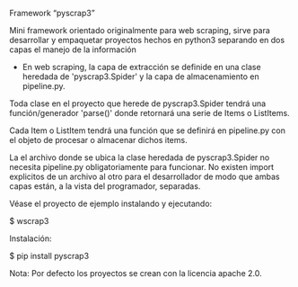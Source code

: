 Framework “pyscrap3”

Mini framework orientado originalmente para web scraping, sirve para desarrollar y empaquetar
proyectos hechos en python3 separando en dos capas el manejo de la información

- En web scraping, la capa de extracción se definide en una clase heredada de 'pyscrap3.Spider' y
la capa de almacenamiento en pipeline.py. 

Toda clase en el proyecto que herede de pyscrap3.Spider tendrá una función/generador 'parse()'
donde retornará una serie de Items o ListItems.

Cada Item o ListItem tendrá una función que se definirá
en pipeline.py con el objeto de procesar o almacenar dichos items.

La el archivo donde se ubica la clase heredada de pyscrap3.Spider
no necesita pipeline.py obligatoriamente para funcionar. No existen
import explicitos de un archivo al otro para el desarrollador
de modo que ambas capas están, a la vista del programador, separadas.

Véase el proyecto de ejemplo instalando y ejecutando:

$ wscrap3

Instalación:

$ pip install pyscrap3

Nota: Por defecto los proyectos se crean con la licencia apache 2.0.